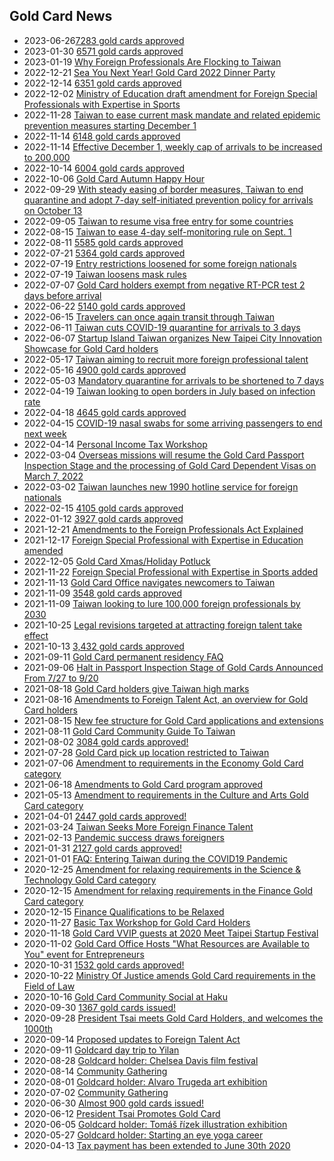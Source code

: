 ## Gold Card News
- <time datetime="2023-06-26">2023-06-26</time>[7283 gold cards approved](https://goldcard.nat.gov.tw/en/news/2023-apr-cumulative-number-of-employment-gold-card-issuance/)
- <time datetime="2023-01-30">2023-01-30</time> [6571 gold cards approved](https://goldcard.nat.gov.tw/en/news/2022-dec-cumulative-number-of-employment-gold-card-issuance/)
- <time datetime="2023-01-19">2023-01-19</time> [Why Foreign Professionals Are Flocking to Taiwan](https://youtu.be/iQjkESWs6qs)
- <time datetime="2022-12-21">2022-12-21</time> [Sea You Next Year! Gold Card 2022 Dinner Party](https://www.accupass.com/event/2211210101581964991492)
- <time datetime="2022-12-14">2022-12-14</time> [6351 gold cards approved](https://goldcard.nat.gov.tw/en/news/2022-nov-cumulative-number-of-employment-gold-card-issuance/)
- <time datetime="2022-12-02">2022-12-02</time> [Ministry of Education draft amendment for Foreign Special Professionals with Expertise in Sports](https://join.gov.tw/policies/detail/d1a4084d-87a2-42d0-a200-45260d62bdf2)
- <time datetime="2022-11-28">2022-11-28</time> [Taiwan to ease current mask mandate and related epidemic prevention measures starting December 1](https://www.cdc.gov.tw/En/Bulletin/Detail/VRVYABkMZ3OLkKDMQk1RFQ?typeid=158)
- <time datetime="2022-11-14">2022-11-14</time> [6148 gold cards approved](https://goldcard.nat.gov.tw/en/news/2022-oct-cumulative-number-of-employment-gold-card-issuance/)
- <time datetime="2022-11-14">2022-11-14</time> [Effective December 1, weekly cap of arrivals to be increased to 200,000](https://www.cdc.gov.tw/En/Bulletin/Detail/0UGwbHV2px9sdih_JJW8DQ?typeid=158)
- <time datetime="2022-10-14">2022-10-14</time> [6004 gold cards approved](https://goldcard.nat.gov.tw/en/news/2022-sep-cumulative-number-of-employment-gold-card-issuance/)
- <time datetime="2022-10-06">2022-10-06</time> [Gold Card Autumn Happy Hour](https://docs.google.com/forms/d/e/1FAIpQLSew_sdEB3sc1jtj0ubeuvJNA3cHGUny5th6Ly11ky_Ulv0wqQ/closedform)
- <time datetime="2022-09-29">2022-09-29</time> [With steady easing of border measures, Taiwan to end quarantine and adopt 7-day self-initiated prevention policy for arrivals on October 13](https://www.cdc.gov.tw/En/Bulletin/Detail/nEBLnOPooDYFy_CBJqfWvg?typeid=158)
- <time datetime="2022-09-05">2022-09-05</time> [Taiwan to resume visa free entry for some countries](https://www.reuters.com/world/asia-pacific/taiwan-resume-visa-free-entry-some-countries-latest-reopening-step-2022-09-05/)
- <time datetime="2022-08-15">2022-08-15</time> [Taiwan to ease 4-day self-monitoring rule on Sept. 1](https://www.taiwannews.com.tw/en/news/4626726)
- <time datetime="2022-08-11">2022-08-11</time> [5585 gold cards approved](https://goldcard.nat.gov.tw/en/news/2022-jul-cumulative-number-of-employment-gold-card-issuance/)
- <time datetime="2022-07-21">2022-07-21</time> [5364 gold cards approved](https://goldcard.nat.gov.tw/en/news/2022-jun-cumulative-number-of-employment-gold-card-issuance/)
- <time datetime="2022-07-19">2022-07-19</time> [Entry restrictions loosened for some foreign nationals](https://www.cdc.gov.tw/En/Bulletin/Detail/I9YdMhSzuA9A5F2x1_E7nQ?typeid=158)
- <time datetime="2022-07-19">2022-07-19</time> [Taiwan loosens mask rules](https://www.cdc.gov.tw/En/Bulletin/Detail/1rDzZPGoQuMtXrWDDeihSA?typeid=158)
- <time datetime="2022-06-15">2022-07-07</time> [Gold Card holders exempt from negative RT-PCR test 2 days before arrival](https://www.cdc.gov.tw/En/Bulletin/Detail/W0PeXU928EGDh6jpHsEwGQ?typeid=158)
- <time datetime="2022-06-22">2022-06-22</time> [5140 gold cards approved](https://goldcard.nat.gov.tw/en/news/2022-may-cumulative-number-of-employment-gold-card-issuance/)
- <time datetime="2022-06-15">2022-06-15</time> [Travelers can once again transit through Taiwan](https://www.taipeitimes.com/News/front/archives/2022/06/15/2003779913)
- <time datetime="2022-06-11">2022-06-11</time> [Taiwan cuts COVID-19 quarantine for arrivals to 3 days](https://focustaiwan.tw/society/202206110012)
- <time datetime="2022-06-07">2022-06-07</time> [Startup Island Taiwan organizes New Taipei City Innovation Showcase for Gold Card holders](https://www.linkedin.com/feed/update/urn:li:share:6943040427407073280/)
- <time datetime="2022-05-17">2022-05-17</time> [Taiwan aiming to recruit more foreign professional talent](https://www.taiwannews.com.tw/en/news/4540984)
- <time datetime="2022-05-16">2022-05-16</time> [4900 gold cards approved](https://goldcard.nat.gov.tw/en/news/2022-apr-cumulative-number-of-employment-gold-card-issuance/)
- <time datetime="2022-05-03">2022-05-03</time> [Mandatory quarantine for arrivals to be shortened to 7 days](https://www.cdc.gov.tw/En/Bulletin/Detail/Nr2mxSbL1sPgLU2r5aUiag?typeid=158)
- <time datetime="2022-04-19">2022-04-19</time> [Taiwan looking to open borders in July based on infection rate](https://meet-global.bnext.com.tw/articles/view/47662)
- <time datetime="2022-04-18">2022-04-18</time> [4645 gold cards approved](https://goldcard.nat.gov.tw/en/news/2022-mar-cumulative-number-of-employment-gold-card-issuance/)
- <time datetime="2022-04-15">2022-04-15</time> [COVID-19 nasal swabs for some arriving passengers to end next week](https://focustaiwan.tw/society/202204150016)
- <time datetime="2022-04-14">2022-04-14</time> [Personal Income Tax Workshop](https://www.accupass.com/event/2203310819562296023690)
- <time datetime="2022-03-04">2022-03-04</time> [Overseas missions will resume the Gold Card Passport Inspection Stage and the processing of Gold Card Dependent Visas on March 7, 2022](https://goldcard.nat.gov.tw/en/news/covid-19-announcement/)
- <time datetime="2022-03-02">2022-03-02</time> [Taiwan launches new 1990 hotline service for foreign nationals](https://focustaiwan.tw/society/202203020026)
- <time datetime="2022-02-15">2022-02-15</time> [4105 gold cards approved](https://foreigntalentact.ndc.gov.tw/en/Content_List.aspx?n=D9F6808D0AD625E4)
- <time datetime="2022-01-12">2022-01-12</time> [3927 gold cards approved](https://goldcard.nat.gov.tw/en/news/2021-dec-cumulative-number-of-employment-gold-card-issuance/)
- <time datetime="2021-12-21">2021-12-21</time> [Amendments to the Foreign Professionals Act Explained](https://topics.amcham.com.tw/2021/12/amendments-foreign-professionals-act-explained/)
- <time datetime="2021-12-17">2021-12-17</time> [Foreign Special Professional with Expertise in Education amended](https://ws.ndc.gov.tw/Download.ashx?u=LzAwMS9hZG1pbmlzdHJhdG9yLzI5L3JlbGZpbGUvNjg3Ny8zNTQ4OS9hMDgzYjI4Yy0xMTQ1LTQ5NDQtOWY1MS01MTMyMjM2YTgzMmIucGRm&n=MTExMDEwNC3mlZnogrLpoJjln5%2fnibnmrorlsIjplbfos4fmoLzmop3ku7blj4rmh4nlgpnmlofku7Yo5Lit6Iux6K2vKS5wZGY%3d&icon=..pdf)
- <time datetime="2022-12-05">2022-12-05</time> [Gold Card Xmas/Holiday Potluck](https://forms.gle/GgT1WtGCis4zmErE8)
- <time datetime="2021-11-22">2021-11-22</time> [Foreign Special Professional with Expertise in Sports added](https://ws.ndc.gov.tw/Download.ashx?u=LzAwMS9hZG1pbmlzdHJhdG9yLzI5L3JlbGZpbGUvNjg3Ny8zNTQzMS9jMWNmNTY3Mi00MWZmLTQ0MGEtODZlZS03ZjQ3ZGY3M2JkZjUucGRm&n=MTEwMTEyMumrlOiCsumgmOWfn%2bizh%2bagvOaineS7tuWPiuaHieWCmeaWh%2bS7ti5wZGY%3d&icon=..pdf)
- <time datetime="2021-11-13">2021-11-13</time> [Gold Card Office navigates newcomers to Taiwan](https://www.taiwannews.com.tw/en/news/4340407)
- <time datetime="2021-11-09">2021-11-09</time> [3548 gold cards approved](https://goldcard.nat.gov.tw/en/news/2021-oct-cumulative-number-of-employment-gold-card-issuance/)
- <time datetime="2021-11-09">2021-11-09</time> [Taiwan looking to lure 100,000 foreign professionals by 2030](https://www.taiwannews.com.tw/en/news/4339441)
- <time datetime="2021-10-25">2021-10-25</time> [Legal revisions targeted at attracting foreign talent take effect](https://focustaiwan.tw/business/202110250019)
- <time datetime="2021-10-13">2021-10-13</time> [3,432 gold cards approved](https://goldcard.nat.gov.tw/en/news/2021-sep-cumulative-number-of-employment-gold-card-issuance/)
- <time datetime="2021-09-11">2021-09-11</time> [Gold Card permanent residency FAQ](https://goldcard.nat.gov.tw/en/tags/aprc/)
- <time datetime="2021-09-06">2021-09-06</time> [Halt in Passport Inspection Stage of Gold Cards Announced From 7/27 to 9/20](https://goldcard.nat.gov.tw/en/news/covid-19-announcement/)
- <time datetime="2021-08-18">2021-08-18</time> [Gold Card holders give Taiwan high marks](https://topics.amcham.com.tw/2021/08/foreigners-give-taiwan-high-marks/)
- <time datetime="2021-08-16">2021-08-16</time> [Amendments to Foreign Talent Act, an overview for Gold Card holders](https://www.youtube.com/watch?v=KsxMcVrErRo)
- <time datetime="2021-08-15">2021-08-15</time> [New fee structure for Gold Card applications and extensions](https://focustaiwan.tw/politics/202108150010)
- <time datetime="2021-08-11">2021-08-11</time> [Gold Card Community Guide To Taiwan](https://goldcard.nat.gov.tw/cms-uploads/the-gold-card-community-guide-to-taiwan.pdf)
- <time datetime="2021-08-02">2021-08-02</time> [3084 gold cards approved!](https://goldcard.nat.gov.tw/en/news/2021-jul-cumulative-number-of-employment-gold-card-issuance/)
- <time datetime="2021-07-28">2021-07-28</time> [Gold Card pick up location restricted to Taiwan](https://goldcard.nat.gov.tw/en/news/gold-card-special-announcement/)
- <time datetime="2021-07-06">2021-07-06</time> [Amendment to requirements in the Economy Gold Card category](https://foreigntalentact.ndc.gov.tw/en/nc_12976_35098)
- <time datetime="2021-06-18">2021-06-18</time> [Amendments to Gold Card program approved](https://foreigntalentact.ndc.gov.tw/en/nc_12976_35075)
- <time datetime="2021-05-13">2021-05-13</time> [Amendment to requirements in the Culture and Arts Gold Card category](https://foreigntalentact.ndc.gov.tw/en/nc_12976_34988)
- <time datetime="2021-04-01">2021-04-01</time> [2447 gold cards approved!](https://goldcard.nat.gov.tw/en/news/2021-mar-cumulative-number-of-employment-gold-card-issuance/)
- <time datetime="2021-03-24">2021-03-24</time> [Taiwan Seeks More Foreign Finance Talent](https://topics.amcham.com.tw/2021/03/taiwan-seeks-foreign-finance-talent/)
- <time datetime="2021-02-13">2021-02-13</time> [Pandemic success draws foreigners](https://www.taipeitimes.com/News/taiwan/archives/2021/02/13/2003752220)
- <time datetime="2021-01-31">2021-01-31</time> [2127 gold cards approved!](https://foreigntalentact.ndc.gov.tw/en/News_Content.aspx?n=8745CCDE1FD96144&sms=843D002B5C4B741F&s=3AD6729D523A0DEA)
- <time datetime="2021-01-01">2021-01-01</time> [FAQ: Entering Taiwan during the COVID19 Pandemic](/application-faq/entering-taiwan-pandemic/)
- <time datetime="2020-12-25">2020-12-25</time> [Amendment for relaxing requirements in the Science & Technology Gold Card category](https://gazette.nat.gov.tw/egFront/e_detail.do?metaid=120644)
- <time datetime="2020-12-15">2020-12-15</time> [Amendment for relaxing requirements in the Finance Gold Card category](https://foreigntalentact.ndc.gov.tw/en/News_Content.aspx?n=F0746484B877D582&s=21EC304CCD553F0A)
- <time datetime="2020-12-15">2020-12-15</time> [Finance Qualifications to be Relaxed](https://www.taipeitimes.com/News/front/archives/2020/12/15/2003748732)
- <time datetime="2020-11-27">2020-11-27</time> [Basic Tax Workshop for Gold Card Holders](https://www.accupass.com/event/2011090730535142464340)
- <time datetime="2020-11-18">2020-11-18</time> [Gold Card VVIP guests at 2020 Meet Taipei Startup Festival](https://eng.meettaipei.tw/vvip.php)
- <time datetime="2020-11-02">2020-11-02</time> [Gold Card Office Hosts "What Resources are Available to You" event for Entrepreneurs](https://www.facebook.com/ndc.gov.tw/posts/2731468377121186)
- <time datetime="2020-10-31">2020-10-31</time> [1532 gold cards approved!](https://foreigntalentact.ndc.gov.tw/en/News_Content.aspx?n=F0746484B877D582&sms=843D002B5C4B741F&s=B0BEF3682969AE36)
- <time datetime="2020-10-22">2020-10-22</time> [Ministry Of Justice amends Gold Card requirements in the Field of Law](https://foreigntalentact.ndc.gov.tw/en/News_Content.aspx?n=F0746484B877D582&sms=843D002B5C4B741F&s=EF6E60ED94D080D4)
- <time datetime="2020-10-16">2020-10-16</time> [Gold Card Community Social at Haku](https://www.eventbrite.com/e/goldcard-meeting-16-oct-2020-tickets-121327759595)
- <time datetime="2020-09-30">2020-09-30</time> [1367 gold cards issued!](https://foreigntalentact.ndc.gov.tw/en/News_Content.aspx?n=F0746484B877D582&s=91B121FE3FA7C24D)
- <time datetime="2020-09-28">2020-09-28</time> [President Tsai meets Gold Card Holders, and welcomes the 1000th](https://english.president.gov.tw/NEWS/6047)
- <time datetime="2020-09-14">2020-09-14</time> [Proposed updates to Foreign Talent Act](https://foreigntalentact.ndc.gov.tw/en/News_Content.aspx?n=F0746484B877D582&s=EBF0955D1E97C5A8)
- <time datetime="2020-09-11">2020-09-11</time> [Goldcard day trip to Yilan](https://www.facebook.com/ndc.gov.tw/videos/vb.1498697833731586/3438579999588602/)
- <time datetime="2020-08-28">2020-08-28</time> [Goldcard holder: Chelsea Davis film festival](https://www.facebook.com/events/670223513845439)
- <time datetime="2020-08-14">2020-08-14</time> [Community Gathering](https://photos.app.goo.gl/Li6j3vvBJHTFs1nJ9)
- <time datetime="2020-08-01">2020-08-01</time> [Goldcard holder: Alvaro Trugeda art exhibition](https://www.bauyu.com/)
- <time datetime="2020-07-02">2020-07-02</time> [Community Gathering](https://photos.app.goo.gl/ZRfWhHkVfCTPKCgy8)
- <time datetime="2020-06-30">2020-06-30</time> [Almost 900 gold cards issued!](https://foreigntalentact.ndc.gov.tw/en/News_Content.aspx?n=F0746484B877D582&s=91B121FE3FA7C24D)
- <time datetime="2020-06-12">2020-06-12</time> [President Tsai Promotes Gold Card](https://english.president.gov.tw/News/6008)
- <time datetime="2020-06-05">2020-06-05</time> [Goldcard holder: Tomáš řízek illustration exhibition](https://99dac.com/exhibition-detail.php?id=140)
- <time datetime="2020-05-27">2020-05-27</time> [Goldcard holder: Starting an eye yoga career](https://meet.bnext.com.tw/intl/articles/view/46488)
- <time datetime="2020-04-13">2020-04-13</time> [Tax payment has been extended to June 30th 2020](https://home.kpmg/us/en/home/insights/2020/04/tnf-taiwan-tax-return-tax-payment-deadlines-extended-covid-19.html)
